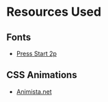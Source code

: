 # Resources Used
## Fonts
* [Press Start 2p](https://fonts.google.com/specimen/Press+Start+2P?preview.text=Monster%20Sanctuary&preview.text_type=custom&query=Press#about)
## CSS Animations
* [Animista.net](https://animista.net)